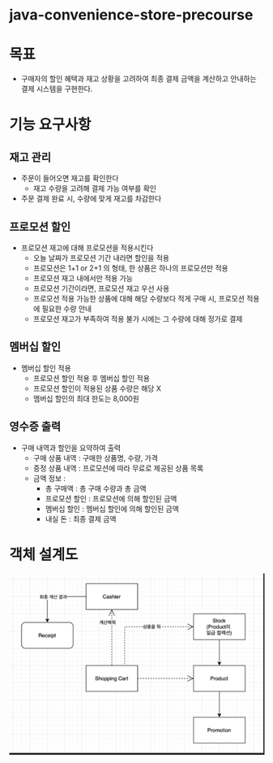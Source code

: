 # java-convenience-store-precourse

# 목표
* 구매자의 할인 혜택과 재고 상황을 고려하여 최종 결제 금액을 계산하고 안내하는 결제 시스템을 구현한다.

# 기능 요구사항

## 재고 관리
* 주문이 들어오면 재고를 확인한다
    + 재고 수량을 고려해 결제 가능 여부를 확인
* 주문 결제 완료 시, 수량에 맞게 재고를 차감한다

## 프로모션 할인
* 프로모션 재고에 대해 프로모션을 적용시킨다
    + 오늘 날짜가 프로모션 기간 내라면 할인을 적용
    + 프로모션은 1+1 or 2+1 의 형태, 한 상품은 하나의 프로모션만 적용
    + 프로모션 재고 내에서만 적용 가능
    + 프로모션 기간이라면, 프로모션 재고 우선 사용
    + 프로모션 적용 가능한 상품에 대해 해당 수량보다 적게 구매 시, 프로모션 적용에 필요한 수량 안내
    + 프로모션 재고가 부족하여 적용 불가 시에는 그 수량에 대해 정가로 결제

## 멤버십 할인
* 멤버십 할인 적용
    + 프로모션 할인 적용 후 멤버십 할인 적용
    + 프로모션 할인이 적용된 상품 수량은 해당 X
    + 멤버십 할인의 최대 한도는 8,000원

## 영수증 출력
* 구매 내역과 할인을 요약하여 출력
    + 구매 상품 내역 : 구매한 상품명, 수량, 가격
    + 증정 상품 내역 : 프로모션에 따라 무료로 제공된 상품 목록
    + 금액 정보 :
        - 총 구매액 : 총 구매 수량과 총 금액
        - 프로모션 할인 : 프로모션에 의해 할인된 금액
        - 멤버십 할인 : 멤버십 할인에 의해 할인된 금액
        - 내실 돈 : 최종 결제 금액

# 객체 설계도
![객체 설계도](img.png)

